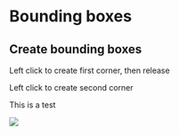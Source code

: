 # Bounding boxes

## Create bounding boxes

Left click to create first corner, then release

Left click to create second corner

This is a test

![](.gitbook/assets/avel-chuklanov-htyonr8k5tq-unsplash.jpeg)

